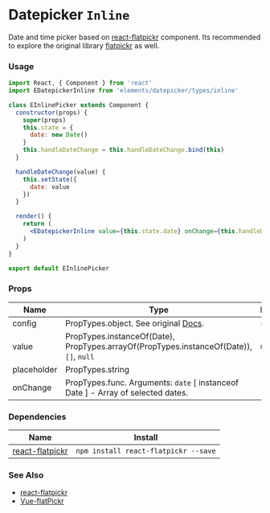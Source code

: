 # Datepicker `Inline`

Date and time picker based on [react-flatpickr](https://github.com/coderhaoxin/react-flatpickr) component. Its recommended to explore the original library [flatpickr](https://github.com/chmln/flatpickr) as well.

<!-- STORY -->

### Usage
```jsx
import React, { Component } from 'react'
import EDatepickerInline from 'elements/datepicker/types/inline'

class EInlinePicker extends Component {
  constructor(props) {
    super(props)
    this.state = {
      date: new Date()
    }
    this.handleDateChange = this.handleDateChange.bind(this)
  }

  handleDateChange(value) {
    this.setState({
      date: value
    })
  }

  render() {
    return (
      <EDatepickerInline value={this.state.date} onChange={this.handleDateChange} />
    )
  }
}

export default EInlinePicker
```

### Props

| Name        | Type                                                                                    | Default |
|-------------|-----------------------------------------------------------------------------------------|---------|
| config      | PropTypes.object. See original [Docs](https://chmln.github.io/flatpickr/options/).      | `{}`    |
| value       | PropTypes.instanceOf(Date), PropTypes.arrayOf(PropTypes.instanceOf(Date)), `[]`, `null` | `null`  |
| placeholder | PropTypes.string                                                                        | -       |
| onChange    | PropTypes.func. Arguments: `date` [ instanceof Date ] - Array of selected dates.        | -       |


### Dependencies

| Name        | Install    |
|-------------|---------|
| [react-flatpickr](https://github.com/coderhaoxin/react-flatpickr) | `npm install react-flatpickr --save` |

### See Also
- [react-flatpickr](https://github.com/coderhaoxin/react-flatpickr)
- [Vue-flatPickr](https://github.com/ankurk91/vue-flatpickr-component)
